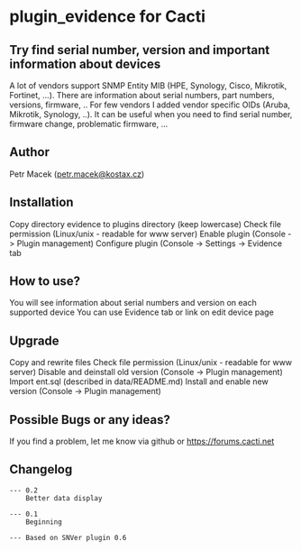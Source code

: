 # plugin_evidence for Cacti

## Try find serial number, version and important information about devices

A lot of vendors support SNMP Entity MIB (HPE, Synology, Cisco, Mikrotik, Fortinet, ...).
There are information about serial numbers, part numbers, versions, firmware, ..
For few vendors I added vendor specific OIDs (Aruba, Mikrotik, Synology, ..).
It can be useful when you need to find serial number, firmware change, problematic firmware, ...

## Author
Petr Macek (petr.macek@kostax.cz)


## Installation
Copy directory evidence to plugins directory (keep lowercase)
Check file permission (Linux/unix - readable for www server)
Enable plugin (Console -> Plugin management)
Configure plugin (Console -> Settings -> Evidence tab

## How to use?
You will see information about serial numbers and version on each supported device
You can use Evidence tab or link on edit device page

## Upgrade
Copy and rewrite files
Check file permission (Linux/unix - readable for www server)
Disable and deinstall old version (Console -> Plugin management)
Import ent.sql (described in data/README.md)
Install and enable new version (Console -> Plugin management)

## Possible Bugs or any ideas?
If you find a problem, let me know via github or https://forums.cacti.net


## Changelog
	--- 0.2
		Better data display	

	--- 0.1
		Beginning

	--- Based on SNVer plugin 0.6
